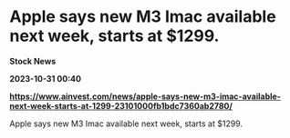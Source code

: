 # Apple says new M3 Imac available next week, starts at $1299.
**Stock News**

**2023-10-31 00:40**

**https://www.ainvest.com/news/apple-says-new-m3-imac-available-next-week-starts-at-1299-23101000fb1bdc7360ab2780/**

Apple says new M3 Imac available next week, starts at $1299.